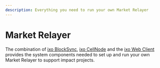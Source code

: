```yaml
---
description: Everything you need to run your own Market Relayer
---
```


# Market Relayer

The combination of [ixo BlockSync](ixo-blocksync/), [ixo CellNode](ixo-cellnode/) and the [ixo Web Client](ixo-web-client.md) provides the system components needed to set up and run your own Market Relayer to support impact projects.
